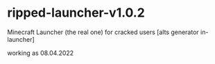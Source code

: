 # ripped-launcher-v1.0.2
Minecraft Launcher (the real one) for cracked users [alts generator in-launcher]

working as 08.04.2022

